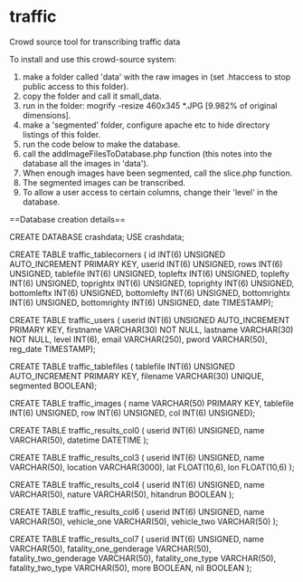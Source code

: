 # traffic
Crowd source tool for transcribing traffic data

To install and use this crowd-source system:

1) make a folder called 'data' with the raw images in (set .htaccess to stop public access to this folder).
2) copy the folder and call it small_data.
3) run in the folder: mogrify -resize 460x345 *.JPG [9.982% of original dimensions].
4) make a 'segmented' folder, configure apache etc to hide directory listings of this folder.
5) run the code below to make the database.
6) call the addImageFilesToDatabase.php function (this notes into the database all the images in 'data').
7) When enough images have been segmented, call the slice.php function.
8) The segmented images can be transcribed.
9) To allow a user access to certain columns, change their 'level' in the database.


==Database creation details==

CREATE DATABASE crashdata;
USE crashdata;

CREATE TABLE traffic_tablecorners (
id INT(6) UNSIGNED AUTO_INCREMENT PRIMARY KEY,
userid INT(6) UNSIGNED,
rows INT(6) UNSIGNED,
tablefile INT(6) UNSIGNED,
topleftx INT(6) UNSIGNED,
toplefty INT(6) UNSIGNED,
toprightx INT(6) UNSIGNED,
toprighty INT(6) UNSIGNED,
bottomleftx INT(6) UNSIGNED,
bottomlefty INT(6) UNSIGNED,
bottomrightx INT(6) UNSIGNED,
bottomrighty INT(6) UNSIGNED,
date TIMESTAMP);

CREATE TABLE traffic_users (
userid INT(6) UNSIGNED AUTO_INCREMENT PRIMARY KEY,
firstname VARCHAR(30) NOT NULL,
lastname VARCHAR(30) NOT NULL,
level INT(6),
email VARCHAR(250),
pword VARCHAR(50),
reg_date TIMESTAMP);

CREATE TABLE traffic_tablefiles ( tablefile INT(6) UNSIGNED AUTO_INCREMENT PRIMARY KEY, filename VARCHAR(30) UNIQUE, segmented BOOLEAN);

CREATE TABLE traffic_images (
name VARCHAR(50) PRIMARY KEY,
tablefile INT(6) UNSIGNED,
row INT(6) UNSIGNED,
col INT(6) UNSIGNED);

CREATE TABLE traffic_results_col0 (
userid INT(6) UNSIGNED,
name VARCHAR(50),
datetime DATETIME
);

CREATE TABLE traffic_results_col3 (
userid INT(6) UNSIGNED,
name VARCHAR(50),
location VARCHAR(3000),
lat FLOAT(10,6),
lon FLOAT(10,6)
);

CREATE TABLE traffic_results_col4 (
userid INT(6) UNSIGNED,
name VARCHAR(50),
nature VARCHAR(50),
hitandrun BOOLEAN
);

CREATE TABLE traffic_results_col6 (
userid INT(6) UNSIGNED,
name VARCHAR(50),
vehicle_one VARCHAR(50),
vehicle_two VARCHAR(50)
);

CREATE TABLE traffic_results_col7 (
userid INT(6) UNSIGNED,
name VARCHAR(50),
fatality_one_genderage VARCHAR(50),
fatality_two_genderage VARCHAR(50),
fatality_one_type VARCHAR(50),
fatality_two_type VARCHAR(50),
more BOOLEAN,
nil BOOLEAN
);

